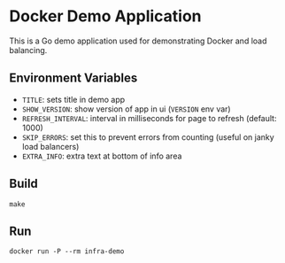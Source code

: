# Docker Demo Application
This is a Go demo application used for demonstrating Docker and load balancing.

## Environment Variables

- `TITLE`: sets title in demo app
- `SHOW_VERSION`: show version of app in ui (`VERSION` env var)
- `REFRESH_INTERVAL`: interval in milliseconds for page to refresh (default: 1000)
- `SKIP_ERRORS`: set this to prevent errors from counting (useful on janky load balancers)
- `EXTRA_INFO`: extra text at bottom of info area

## Build

`make`

## Run

`docker run -P --rm infra-demo`
